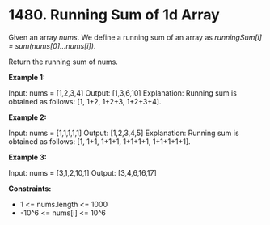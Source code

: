 # 1480. Running Sum of 1d Array

Given an array _nums_. We define a running sum of an array as _runningSum[i] = sum(nums[0]…nums[i])_.

Return the running sum of nums.

 

**Example 1:**

Input: nums = [1,2,3,4]
Output: [1,3,6,10]
Explanation: Running sum is obtained as follows: [1, 1+2, 1+2+3, 1+2+3+4].

**Example 2:**

Input: nums = [1,1,1,1,1]
Output: [1,2,3,4,5]
Explanation: Running sum is obtained as follows: [1, 1+1, 1+1+1, 1+1+1+1, 1+1+1+1+1].

**Example 3:**

Input: nums = [3,1,2,10,1]
Output: [3,4,6,16,17]

 

**Constraints:**

 - 1 <= nums.length <= 1000
 - -10^6 <= nums[i] <= 10^6

